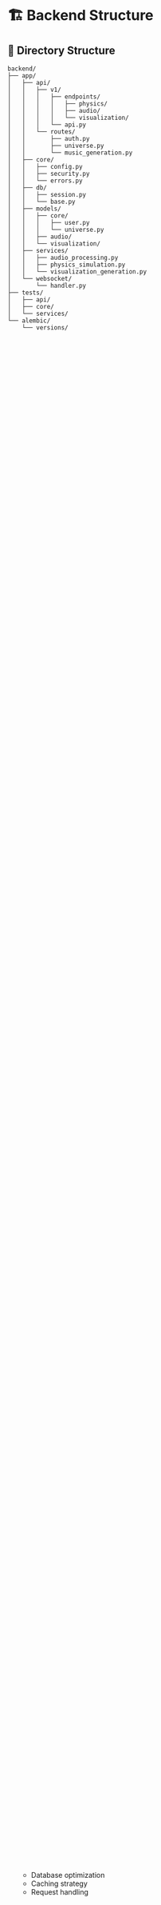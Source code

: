 # 🏗️ Backend Structure

## 📁 Directory Structure

```
backend/
├── app/
│   ├── api/
│   │   ├── v1/
│   │   │   ├── endpoints/
│   │   │   │   ├── physics/
│   │   │   │   ├── audio/
│   │   │   │   └── visualization/
│   │   │   └── api.py
│   │   └── routes/
│   │       ├── auth.py
│   │       ├── universe.py
│   │       └── music_generation.py
│   ├── core/
│   │   ├── config.py
│   │   ├── security.py
│   │   └── errors.py
│   ├── db/
│   │   ├── session.py
│   │   └── base.py
│   ├── models/
│   │   ├── core/
│   │   │   ├── user.py
│   │   │   └── universe.py
│   │   ├── audio/
│   │   └── visualization/
│   ├── services/
│   │   ├── audio_processing.py
│   │   ├── physics_simulation.py
│   │   └── visualization_generation.py
│   └── websocket/
│       └── handler.py
├── tests/
│   ├── api/
│   ├── core/
│   └── services/
└── alembic/
    └── versions/
```

## 🔧 Core Components

### Models

1. **User Model**

   - Authentication fields
   - Profile information
   - Relationship management

2. **Universe Model**

   - Basic properties
   - Physics parameters
   - Music parameters
   - Story points

3. **Base Model**
   - Common fields
   - Timestamp tracking
   - CRUD operations

### API Endpoints

1. **Authentication (`/api/v1/auth`)**

   - User registration
   - Login/logout
   - Token management
   - Profile updates

2. **Universe Management (`/api/v1/universes`)**

   - CRUD operations
   - Parameter management
   - Access control
   - Real-time updates

3. **Audio Processing (`/api/v1/audio`)**

   - Music generation
   - Audio export
   - Parameter processing

4. **Visualization (`/api/v1/visualizations`)**
   - Real-time visualization
   - Data mapping
   - Export functionality

### Services

1. **Export Service**

   - Universe export
   - Audio export
   - Data formatting

2. **Audio Service**
   - Music generation
   - Parameter processing
   - Real-time updates

### WebSocket Integration

1. **Connection Management**

   - User sessions
   - Universe rooms
   - Real-time updates

2. **Event Handlers**
   - Physics updates
   - Music generation
   - Visualization updates

## 🔐 Security Implementation

1. **Authentication**

   - JWT token management
   - Password hashing
   - Session handling

2. **Authorization**

   - Route protection
   - Resource ownership
   - Access control

3. **Input Validation**
   - Request validation
   - Parameter sanitization
   - Error handling

## 📡 Real-time Features

1. **WebSocket Handlers**

   - Live parameter updates
   - Music generation
   - Visualization updates

2. **Event Broadcasting**
   - Universe updates
   - Parameter changes
   - Story updates

## 🗃️ Database Design

1. **Models**

   - Proper relationships
   - Indexed fields
   - Cascade behavior

2. **Migrations**
   - Version control
   - Schema updates
   - Data integrity

## 🧪 Testing

1. **Unit Tests**

   - Model testing
   - Service testing
   - Utility testing

2. **Integration Tests**
   - API endpoints
   - WebSocket functionality
   - Database operations

## 🔄 Dependencies

- Flask: Web framework
- SQLAlchemy: ORM
- PyJWT: Token management
- WebSocket: Real-time communication
- NumPy: Numerical operations
- SciPy: Audio processing

## 📦 Configuration

1. **Environment Variables**

   - Database settings
   - JWT settings
   - API configurations

2. **Development Settings**
   - Debug mode
   - Testing configuration
   - Local development

## 🚀 Deployment

1. **Production Setup**

   - Environment configuration
   - Database setup
   - WebSocket setup

2. **Performance**
   - Database optimization
   - Caching strategy
   - Request handling
